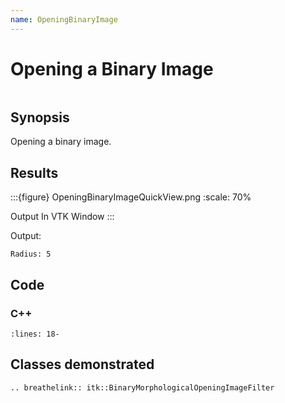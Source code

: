 ```yaml
---
name: OpeningBinaryImage
---
```


# Opening a Binary Image

```{index} single: BinaryMorphologicalOpeningImageFilter single: binary; image
```

## Synopsis

Opening a binary image.

## Results

:::{figure} OpeningBinaryImageQuickView.png
:scale: 70%

Output In VTK Window
:::

Output:

```
Radius: 5
```

## Code

### C++

```{literalinclude} Code.cxx
:lines: 18-
```

## Classes demonstrated

```{eval-rst}
.. breathelink:: itk::BinaryMorphologicalOpeningImageFilter
```
